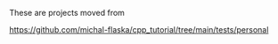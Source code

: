 These are projects moved from

https://github.com/michal-flaska/cpp_tutorial/tree/main/tests/personal